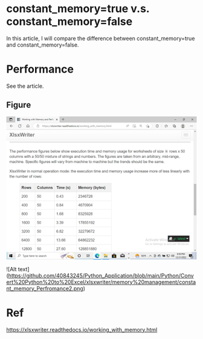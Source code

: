 # constant_memory=true v.s. constant_memory=false
In this article, I will compare the difference between constant_memory=true and constant_memory=false.
# Performance
See the article.
## Figure
![Alt text](https://github.com/40843245/Python_Application/blob/main/Python/Convert%20Python%20to%20Excel/xlsxwriter/memory%20management/constant_memory%20_Performance.png)

![Alt text]
(https://github.com/40843245/Python_Application/blob/main/Python/Convert%20Python%20to%20Excel/xlsxwriter/memory%20management/constant_memory_Perfromance2.png)

# Ref
https://xlsxwriter.readthedocs.io/working_with_memory.html
